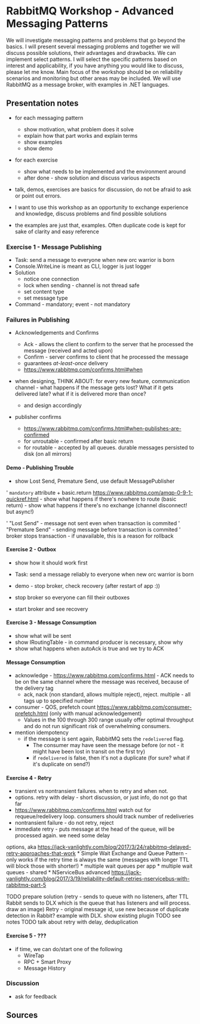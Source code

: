 # RabbitMQ Workshop - Advanced Messaging Patterns

We will investigate messaging patterns and problems that go beyond the basics.
I will present several messaging problems and together we will discuss possible solutions, their advantages and drawbacks. We can implement select patterns.
I will select the specific patterns based on interest and applicability, if you have anything you would like to discuss, please let me know. Main focus of the workshop should be on reliability scenarios and monitoring but other areas may be included.
We will use RabbitMQ as a message broker, with examples in .NET languages.


## Presentation notes

 * for each messaging pattern
    * show motivation, what problem does it solve
    * explain how that part works and explain terms
    * show examples
    * show demo
 * for each exercise
    * show what needs to be implemented and the environment around
    * after done - show solution and discuss various aspects

* talk, demos, exercises are basics for discussion, do not be afraid to ask or point out errors. 
* I want to use this workshop as an opportunity to exchange experience and knowledge, discuss problems and find possible solutions
* the examples are just that, examples. Often duplicate code is kept for sake of clarity and easy reference

### Exercise 1 - Message Publishing

* Task: send a message to everyone when new orc warrior is born 
* Console.WriteLine is meant as CLI, logger is just logger
* Solution
    * notice one connection
    * lock when sending - channel is not thread safe
    * set content type
    * set message type
* Command - mandatory; event - not mandatory


### Failures in Publishing

* Acknowledgements and Confirms
    * Ack - allows the client to confirm to the server that he processed the message (received and acted upon)
    * Confirm - server confirms to client that he processed the message            
    * guarantees *at-least-once* delivery
    * https://www.rabbitmq.com/confirms.html#when

* when designing, THINK ABOUT: for every new feature, communication channel - what happens if the message gets lost? What if it gets delivered late? what if it is delivered more than once?
    * and design accordingly   

* publisher confirms
    * https://www.rabbitmq.com/confirms.html#when-publishes-are-confirmed
    * for unroutable - confirmed after basic return
    * for routable - accepted by all queues. durable messages persisted to disk (on all mirrors)


#### Demo - Publishing Trouble

* show Lost Send, Premature Send, use default MessagePublisher

' `mandatory` attribute + basic.return https://www.rabbitmq.com/amqp-0-9-1-quickref.html
    - show what happens if there's nowhere to route (basic return)
    - show what happens if there's no exchange (channel disconnect! but async!)

' "Lost Send" - message not sent even when transaction is commited
' "Premature Send" - sending message before transaction is commited
' broker stops transaction - if unavailable, this is a reason for rollback 

#### Exercise 2 - Outbox

* show how it should work first
* Task: send a message reliably to everyone when new orc warrior is born 
* demo - stop broker, check recovery (after restart of app :))


* stop broker so everyone can fill their outboxes
* start broker and see recovery

#### Exercise 3 - Message Consumption

* show what will be sent
* show IRoutingTable - in command producer is necessary, show why
* show what happens when autoAck is true and we try to ACK

#### Message Consumption

* acknowledge - https://www.rabbitmq.com/confirms.html - ACK needs to be on the same channel where the message was received, because of the delivery tag
    * ack, nack (non standard, allows multiple reject), reject. multiple - all tags up to specified number
* consumer - QOS, prefetch count https://www.rabbitmq.com/consumer-prefetch.html (only with manual acknowledgement)        
    * Values in the 100 through 300 range usually offer optimal throughput and do not run significant risk of overwhelming consumers. 
* mention idempotency
    * if the message is sent again, RabbitMQ sets the `redelivered` flag. 
        * The consumer may have seen the message before (or not - it might have been lost in transit on the first try)
        * if `redelivered` is false, then it's not a duplicate (for sure? what if it's duplicate on send?)

#### Exercise 4 - Retry

* transient vs nontransient failures. when to retry and when not.
* options. retry with delay - short discussion, or just info, do not go that far
* https://www.rabbitmq.com/confirms.html watch out for requeue/redelivery loop. consumers should track number of redeliveries    
* nontransient failure - do not retry, reject
* immediate retry - puts message at the head of the queue, will be processed again. we need some delay

options, aka https://jack-vanlightly.com/blog/2017/3/24/rabbitmq-delayed-retry-approaches-that-work
    * Simple Wait Exchange and Queue Pattern - only works if the retry time is always the same (messages with longer TTL will block those with shorter!)
    * multiple wait queues per app
    * multiple wait queues - shared
    * NServiceBus advanced https://jack-vanlightly.com/blog/2017/3/19/reliability-default-retries-nservicebus-with-rabbitmq-part-5

TODO prepare solution (retry - sends to queue with no listeners, after TTL Rabbit sends to DLX which is the queue that has listeners and will process. draw an image)
    Retry - original message id, use new because of duplicate detection in Rabbit? example with DLX. show existing plugin
    TODO see notes
TODO talk about retry with delay, deduplication

#### Exercise 5 - ???

* if time, we can do/start one of the following
    * WireTap
    * RPC + Smart Proxy
    * Message History

### Discussion

* ask for feedback


## Sources

